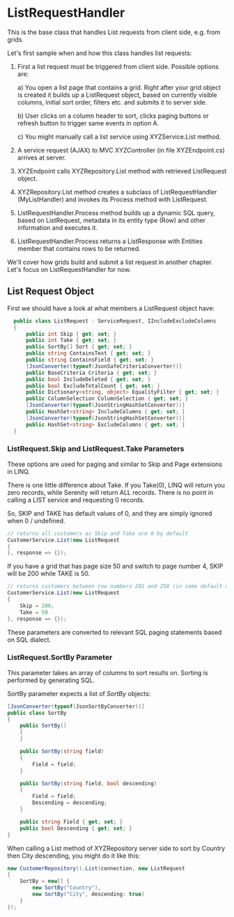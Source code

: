 # ListRequestHandler


This is the base class that handles List requests from client side, e.g. from grids.

Let's first sample when and how this class handles list requests:

1. First a list request must be triggered from client side. Possible options are:
    
    a) You open a list page that contains a grid. Right after your grid object is created it builds up a ListRequest object, based on currently visible columns, initial sort order, filters etc. and submits it to server side.
    
    b) User clicks on a column header to sort, clicks paging buttons or refresh button to trigger same events in option A.
    
    c) You might manually call a list service using XYZService.List method.
    
2. A service request (AJAX) to MVC XYZController (in file XYZEndpoint.cs) arrives at server.
3. XYZEndpoint calls XYZRepository.List method with retrieved ListRequest object.
4. XYZRepository.List method creates a subclass of ListRequestHandler (MyListHandler) and invokes its Process method with ListRequest.
5. ListRequestHandler.Process method builds up a dynamic SQL query, based on ListRequest, metadata in its entity type (Row) and other information and executes it.
6. ListRequestHandler.Process returns a ListResponse with Entities member that contains rows to be returned.
    
We'll cover how grids build and submit a list request in another chapter. Let's focus on ListRequestHandler for now.


## List Request Object

First we should have a look at what members a ListRequest object have:

```cs
  public class ListRequest : ServiceRequest, IIncludeExcludeColumns
  {
      public int Skip { get; set; }
      public int Take { get; set; }
      public SortBy[] Sort { get; set; }
      public string ContainsText { get; set; }
      public string ContainsField { get; set; }
      [JsonConverter(typeof(JsonSafeCriteriaConverter))]
      public BaseCriteria Criteria { get; set; }
      public bool IncludeDeleted { get; set; }
      public bool ExcludeTotalCount { get; set; }
      public Dictionary<string, object> EqualityFilter { get; set; }
      public ColumnSelection ColumnSelection { get; set; }
      [JsonConverter(typeof(JsonStringHashSetConverter))]
      public HashSet<string> IncludeColumns { get; set; }
      [JsonConverter(typeof(JsonStringHashSetConverter))]
      public HashSet<string> ExcludeColumns { get; set; }
  }
```


### ListRequest.Skip and ListRequest.Take Parameters

These options are used for paging and similar to Skip and Page extensions in LINQ. 

There is one little difference about Take. If you Take(0), LINQ will return you zero records, while Serenity will return ALL records. There is no point in calling a LIST service and requesting 0 records.

So, SKIP and TAKE has default values of 0, and they are simply ignored when 0 / undefined.

```cs
// returns all customers as Skip and Take are 0 by default 
CustomerService.List(new ListRequest
{
}, response => {});
```

If you have a grid that has page size 50 and switch to page number 4, SKIP will be 200 while TAKE is 50.

```cs
// returns customers between row numbers 201 and 250 (in some default order)
CustomerService.List(new ListRequest
{
    Skip = 200,
    Take = 50
}, response => {});
```

These parameters are converted to relevant SQL paging statements based on SQL dialect. 

### ListRequest.SortBy Parameter

This parameter takes an array of columns to sort results on. Sorting is performed by generating SQL.

SortBy parameter expects a list of *SortBy* objects:

```cs
[JsonConverter(typeof(JsonSortByConverter))]
public class SortBy
{
    public SortBy()
    {
    }

    public SortBy(string field)
    {
        Field = field;
    }

    public SortBy(string field, bool descending)
    {
        Field = field;
        Descending = descending;
    }

    public string Field { get; set; }
    public bool Descending { get; set; }
}
```

When calling a List method of XYZRepository server side to sort by Country then City descending, you might do it like this:

```cs
new CustomerRepository().List(connection, new ListRequest
{
    SortBy = new[] { 
        new SortBy("Country"),
        new SortBy("City", descending: true)
    }
});
```



